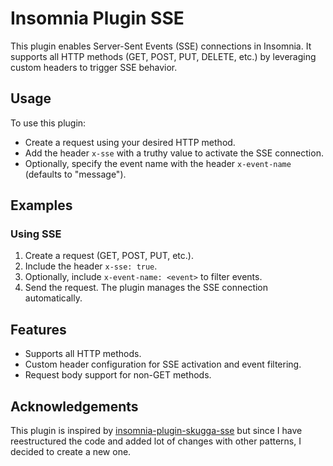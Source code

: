 # Insomnia Plugin SSE

This plugin enables Server-Sent Events (SSE) connections in Insomnia. It supports all HTTP methods (GET, POST, PUT, DELETE, etc.) by leveraging custom headers to trigger SSE behavior.

## Usage

To use this plugin:

- Create a request using your desired HTTP method.
- Add the header `x-sse` with a truthy value to activate the SSE connection.
- Optionally, specify the event name with the header `x-event-name` (defaults to "message").

## Examples

### Using SSE

1. Create a request (GET, POST, PUT, etc.).
2. Include the header `x-sse: true`.
3. Optionally, include `x-event-name: <event>` to filter events.
4. Send the request. The plugin manages the SSE connection automatically.

## Features

- Supports all HTTP methods.
- Custom header configuration for SSE activation and event filtering.
- Request body support for non-GET methods.

## Acknowledgements

This plugin is inspired by [insomnia-plugin-skugga-sse](https://github.com/BinarSkugga/insomnia-plugin-skugga-sse) but since I have reestructured the code and added lot of changes with other patterns, I decided to create a new one.

